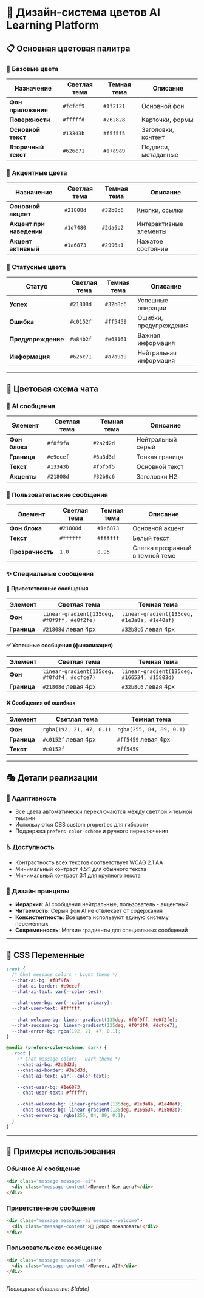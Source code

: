 # 🎨 Дизайн-система цветов AI Learning Platform

## 📋 Основная цветовая палитра

### 🎯 Базовые цвета
| Назначение | Светлая тема | Темная тема | Описание |
|------------|-------------|-------------|----------|
| **Фон приложения** | `#fcfcf9` | `#1f2121` | Основной фон |
| **Поверхности** | `#fffffd` | `#262828` | Карточки, формы |
| **Основной текст** | `#13343b` | `#f5f5f5` | Заголовки, контент |
| **Вторичный текст** | `#626c71` | `#a7a9a9` | Подписи, метаданные |

### 🔵 Акцентные цвета
| Назначение | Светлая тема | Темная тема | Описание |
|------------|-------------|-------------|----------|
| **Основной акцент** | `#21808d` | `#32b8c6` | Кнопки, ссылки |
| **Акцент при наведении** | `#1d7480` | `#2da6b2` | Интерактивные элементы |
| **Акцент активный** | `#1a6873` | `#2996a1` | Нажатое состояние |

### 🚨 Статусные цвета
| Статус | Светлая тема | Темная тема | Описание |
|--------|-------------|-------------|----------|
| **Успех** | `#21808d` | `#32b8c6` | Успешные операции |
| **Ошибка** | `#c0152f` | `#ff5459` | Ошибки, предупреждения |
| **Предупреждение** | `#a84b2f` | `#e68161` | Важная информация |
| **Информация** | `#626c71` | `#a7a9a9` | Нейтральная информация |

---

## 💬 Цветовая схема чата

### 🤖 AI сообщения
| Элемент | Светлая тема | Темная тема | Описание |
|---------|-------------|-------------|----------|
| **Фон блока** | `#f8f9fa` | `#2a2d2d` | Нейтральный серый |
| **Граница** | `#e9ecef` | `#3a3d3d` | Тонкая граница |
| **Текст** | `#13343b` | `#f5f5f5` | Основной текст |
| **Акценты** | `#21808d` | `#32b8c6` | Заголовки H2 |

### 👤 Пользовательские сообщения  
| Элемент | Светлая тема | Темная тема | Описание |
|---------|-------------|-------------|----------|
| **Фон блока** | `#21808d` | `#1e6873` | Основной акцент |
| **Текст** | `#ffffff` | `#ffffff` | Белый текст |
| **Прозрачность** | `1.0` | `0.95` | Слегка прозрачный в темной теме |

### ✨ Специальные сообщения

#### 🎉 Приветственные сообщения
| Элемент | Светлая тема | Темная тема |
|---------|-------------|-------------|
| **Фон** | `linear-gradient(135deg, #f0f9ff, #e0f2fe)` | `linear-gradient(135deg, #1e3a8a, #1e40af)` |
| **Граница** | `#21808d` левая 4px | `#32b8c6` левая 4px |

#### ✅ Успешные сообщения (финализация)
| Элемент | Светлая тема | Темная тема |
|---------|-------------|-------------|
| **Фон** | `linear-gradient(135deg, #f0fdf4, #dcfce7)` | `linear-gradient(135deg, #166534, #15803d)` |
| **Граница** | `#21808d` левая 4px | `#32b8c6` левая 4px |

#### ❌ Сообщения об ошибках
| Элемент | Светлая тема | Темная тема |
|---------|-------------|-------------|
| **Фон** | `rgba(192, 21, 47, 0.1)` | `rgba(255, 84, 89, 0.1)` |
| **Граница** | `#c0152f` левая 4px | `#ff5459` левая 4px |
| **Текст** | `#c0152f` | `#ff5459` |

---

## 🎭 Детали реализации

### 📱 Адаптивность
- Все цвета автоматически переключаются между светлой и темной темами
- Используются CSS custom properties для гибкости
- Поддержка `prefers-color-scheme` и ручного переключения

### ♿ Доступность
- Контрастность всех текстов соответствует WCAG 2.1 AA
- Минимальный контраст 4.5:1 для обычного текста
- Минимальный контраст 3:1 для крупного текста

### 🎨 Дизайн принципы
- **Иерархия**: AI сообщения нейтральные, пользователь - акцентный
- **Читаемость**: Серый фон AI не отвлекает от содержания
- **Консистентность**: Все цвета используют единую систему переменных
- **Современность**: Мягкие градиенты для специальных сообщений

---

## 🔧 CSS Переменные

```css
:root {
  /* Chat message colors - Light theme */
  --chat-ai-bg: #f8f9fa;
  --chat-ai-border: #e9ecef;
  --chat-ai-text: var(--color-text);
  
  --chat-user-bg: var(--color-primary);
  --chat-user-text: #ffffff;
  
  --chat-welcome-bg: linear-gradient(135deg, #f0f9ff, #e0f2fe);
  --chat-success-bg: linear-gradient(135deg, #f0fdf4, #dcfce7);
  --chat-error-bg: rgba(192, 21, 47, 0.1);
}

@media (prefers-color-scheme: dark) {
  :root {
    /* Chat message colors - Dark theme */
    --chat-ai-bg: #2a2d2d;
    --chat-ai-border: #3a3d3d;
    --chat-ai-text: var(--color-text);
    
    --chat-user-bg: #1e6873;
    --chat-user-text: #ffffff;
    
    --chat-welcome-bg: linear-gradient(135deg, #1e3a8a, #1e40af);
    --chat-success-bg: linear-gradient(135deg, #166534, #15803d);
    --chat-error-bg: rgba(255, 84, 89, 0.1);
  }
}
```

---

## 📝 Примеры использования

### Обычное AI сообщение
```html
<div class="message message--ai">
  <div class="message-content">Привет! Как дела?</div>
</div>
```

### Приветственное сообщение
```html
<div class="message message--ai message--welcome">
  <div class="message-content">🎉 Добро пожаловать!</div>
</div>
```

### Пользовательское сообщение
```html
<div class="message message--user">
  <div class="message-content">Привет, AI!</div>
</div>
```

---

*Последнее обновление: $(date)* 